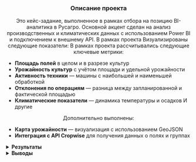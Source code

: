 <h3 align="center">Описание проекта</h3>
<p align="center">
Это кейс-задание, выполненное в рамках отбора на позицию BI-аналитика в Русагро. Основной акцент сделан на анализ производственных и климатических данных с использованием Power BI и подключением к внешнему API.
В рамках проекта Визуализированы следующие показатели:
В рамках проекта рассчитывались следующие ключевые метрики:

- **Площадь полей** в целом и в разрезе культур  
- **Урожайность культур** с учётом площади и удельной урожайности  
- **Активность техники** — машины с наибольшей и наименьшей обработкой  
- **Отклонения по операциям** — разница между запланированной и фактической площадью  
- **Климатические показатели** — динамика температуры и осадков И другие  </p> 
<p align="center">
  Дополнительно выполнены:
  
- **Карта урожайности** — визуализация с использованием GeoJSON  
- **Интеграция с API Cropwise** для получения данных о полях и группах
</p>


<details>

<summary><strong>Результаты</strong></summary>

Визуализации выполнены на основе следующих исходных файлов:  
**`Поля.csv`**, **`Температура и осадки.csv`**, **`Операции на поле.csv`**.  
Итоговые визуализации собраны в Power BI-файле:  
**`Кейс РосАгро визуализации.pbix`**

<summary><strong>Задание 1: Расчёт общей площади всех полей</strong></summary>

Рассчитана суммарная площадь всех полей на основе исходных данных.  
Для отображения использована визуализация в формате **карточки (card)** в Power BI.

![Общая площадь полей](https://drive.google.com/uc?export=view&id=1msuNhnLHLbd3YoGhSCgTa1p7UGXZa4Cg)

---

<summary><strong>Задание 2: График площадей полей в разрезе культур (2023)</strong></summary>

Построена визуализация, отражающая распределение площадей между культурами за 2023 год.  
Использована **группированная столбчатая диаграмма** в Power BI.

![Площади по культурам 2023](https://drive.google.com/uc?export=view&id=1bFijrry-FRxjO85fmdukdnq340bXe8qu)

---

<summary><strong>Задание 3: Расчёт общего урожая по культурам</strong></summary>

Построена визуализация общего урожая по каждой культуре.  
Расчёт производился по формуле: **Урожай = Урож. ц/га × Площадь, га**.  
Использована **группированная столбчатая диаграмма** в Power BI.

![Урожай по культурам](https://drive.google.com/uc?export=view&id=1dOlQnWu-uOr5RpdbBM7tI0ww295Z09a6)

---

<summary><strong>Задание 4: Машины с наибольшей и наименьшей обработанной площадью</strong></summary>

Проведён анализ техники по объёму обработанной площади.  
Построены два отдельных графика:  
– **машины с наибольшей площадью обработки**,  
– **машины с наименьшей площадью обработки**.


![Наибольшая площадь](https://drive.google.com/uc?export=view&id=1aKrsMy4F6EFjy4DIvUlr8xjNNMbsR47y)  

![Наименьшая площадь](https://drive.google.com/uc?export=view&id=1DocNR5LhDAJ8ZdqTXxf-0W52z2WWL2hv)

---


<summary><strong>Задание 5: Отклонение между завершённой и запланированной площадью</strong></summary>

Построена таблица с расчётом **отклонения в процентах** между фактической и плановой площадью для каждой технологической операции со статусом «Сделано».  
Для удобства восприятия использовано **условное форматирование**, выделяющее значительные отклонения.

![Отклонения по операциям](https://drive.google.com/uc?export=view&id=1xL82F4bGb1Umc1bxfEmLooDNWBFEHpy8)

---

<summary><strong>Задание 6: Сравнительный анализ температуры воздуха (2022 и 2023)</strong></summary>

Построен линейный график, отображающий **динамику температуры воздуха** по месяцам в 2022 и 2023 годах.  
Визуализация позволяет сопоставить сезонные изменения и отличия между двумя периодами.

![Температура 2022–2023](https://drive.google.com/uc?export=view&id=1DJg-W-m9aAXO4to2yLiKOmcEtJuudCj-)

---

<summary><strong>Задание 7: Месяц с наибольшим количеством осадков (2022 и 2023)</strong></summary>

Проведён анализ суммы осадков (мм) по месяцам.  
Определены месяцы с **наибольшим количеством осадков** в 2022 и 2023 годах на основе агрегированных значений.

![Осадки 2022](https://drive.google.com/uc?export=view&id=1wQJeWS9KMrr7Qg2wOIjCzKOwGJl057AD)  

![Осадки 2023](https://drive.google.com/uc?export=view&id=1oRU1cFe3AxY0EmqnkxqchvTbldlrOhx9)

---

<summary><strong>Задание 8: Геокарта с градиентной заливкой по урожайности</strong></summary>

Создана **карта фигур (Shape Map)** на основе предоставленного GeoJSON-файла **`Карта полей.json`**.  
Насыщенность цвета отображает **урожайность в ц/га** по каждому полю.  
Поля идентифицированы по **ID**, визуализация реализована через градиентную шкалу в Power BI.

![Карта урожайности](https://drive.google.com/uc?export=view&id=1pyzpDlQ9Mrjg6aq0MN5vYmPO4U1juRYi)

---

<summary><strong>Задание 9: Подключение к API системы Cropwise</strong></summary>

Проведено тестовое подключение к API Cropwise через Power BI.  
Получены данные о полях и их группах, построена таблица с колонками:  
**Группа полей**, **Наименование поля**, **Обрабатываемая площадь**.

Для подключения использовались следующие ресурсы:
- [Документация API](https://cropwiseoperations.docs.apiary.io/)
- [Эндпоинт Fields](https://operations.cropwise.com/api/v3/fields)
- [Эндпоинт Field Groups](https://operations.cropwise.com/api/v3/field_groups)
- [Инструкция по подключению к Power BI](https://github.com/cropio/cropio-powerbi/)

![Таблица из API Cropwise](https://drive.google.com/uc?export=view&id=1iz915c86yqM6xjyHp2JolQUXBNjWBTN_)


</details>

<details> 

<summary><strong>Выводы</strong></summary>

📌 На основе рассчитанных показателей и визуализированных графиков был построен итоговый дашборд.

На основе рассчитанных показателей и визуализированных графиков был построен итоговый дашборд в Power BI  
и опубликован в облачную среду **Power BI Service** для удобного доступа и презентации результатов анализа..  
Визуализация позволяет быстро оценить ключевые аспекты сельскохозяйственной деятельности компании: эффективность техники, урожайность культур, соблюдение планов и климатические условия.

**Основные выводы:**
- Имеются значительные отклонения между плановыми и фактическими площадями по ряду операций, что может говорить о проблемах в планировании или исполнении.
- Некоторые машины обрабатывают значительно большие объёмы, в то время как часть техники используется слабо — есть потенциал для оптимизации загрузки.
- Урожайность варьируется по культурам и полям — с помощью геокарты можно выявлять зоны с высокой и низкой продуктивностью.
- Анализ температур и осадков помогает учитывать погодные риски при планировании сезонных работ.
- Интеграция с API Cropwise позволяет оперативно получать актуальные данные и строить дашборды без ручной обработки.

Итоговая модель может быть использована как база для более глубокой аналитики и мониторинга в режиме реального времени.

</details>
